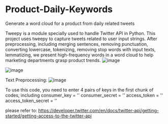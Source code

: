 # Product-Daily-Keywords
Generate a word cloud for a product from daily related tweets

Tweepy is a module specially used to handle Twitter API in Python. This project uses tweepy to capture tweets related to user input strings. After preprocessing, including merging sentences, removing punctuation, converting lowercase, tokenizing, removing stop words with input texts, lemmatizing, we present high-frequency words in a word cloud to help marketing departments grasp product trends. 
![image](https://user-images.githubusercontent.com/93064471/155463717-ad9e277c-525c-4bb8-a983-f1812b58ea53.png)

![image](https://user-images.githubusercontent.com/93064471/155463513-470f69f2-464c-46b6-8bb2-0449856dfdd9.png)

Text Preprocessing:
![image](https://user-images.githubusercontent.com/93064471/155463200-f90cc379-5e8e-479e-a510-be0f4998434f.png)

To use this code, you need to enter 4 pairs of keys in the first chunk of codes, including
consumer_key = ''
consumer_secret = ''
access_token = ''
access_token_secret = ''

please refer to:
https://developer.twitter.com/en/docs/twitter-api/getting-started/getting-access-to-the-twitter-api




